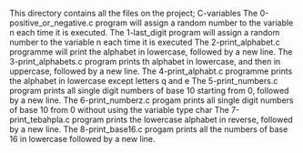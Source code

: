 This directory contains all the files on the project; C-variables
The 0-positive_or_negative.c program will assign a random number to the variable n each time it is executed.
The 1-last_digit program will assign a random number to the variable n each time it is executed
The 2-print_alphabet.c programme will print the alphabet in lowercase, followed by a new line.
The 3-print_alphabets.c program prints th alphabet in lowercase, and then in uppercase, followed by a new line.
The 4-print_alphabt.c programme prints the alphabet in lowercase except letters q and e
The 5-print_numbers.c program prints all single digit numbers of base 10 starting from 0, followed by a new line.
The 6-print_numberz.c progam prints all single digit numbers of base 10 from 0 without using the variable type char
The 7-print_tebahpla.c program prints the lowercase alphabet in reverse, followed by a new line.
The 8-print_base16.c progam prints all the numbers of base 16 in lowercase followed by a new line.
